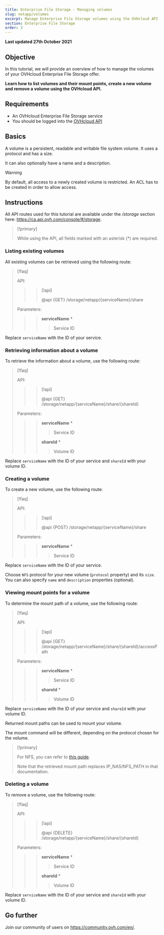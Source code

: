 ```yaml
---
title: Enterprise File Storage - Managing volumes
slug: netapp/volumes
excerpt: Manage Enterprise File Storage volumes using the OVHcloud API
section: Enterprise File Storage
order: 3
---
```


**Last updated 27th October 2021**

## Objective

In this tutorial, we will provide an overview of how to manage the volumes of your OVHcloud Enterprise File Storage offer.

**Learn how to list volumes and their mount points, create a new volume and remove a volume using the OVHcloud API.**

## Requirements

- An OVHcloud Enterprise File Storage service
- You should be logged into the [OVHcloud API](https://ca.api.ovh.com)

## Basics

A volume is a persistent, readable and writable file system volume. It uses a protocol and has a size.

It can also optionally have a name and a description.

> [!warning]
>
> By default, all access to a newly created volume is restricted. An ACL has to be created in order to allow access.
>

## Instructions

All API routes used for this tutorial are available under the */storage* section here: <https://ca.api.ovh.com/console/#/storage>.

> [!primary]
>
> While using the API, all fields marked with an asterisk (\*) are required.
>

### Listing existing volumes

All existing volumes can be retrieved using the following route:

> [!faq]
>
> API:
>
>> > [!api]
>> >
>> > @api {GET} /storage/netapp/{serviceName}/share
>> >
>>
>
> Parameters:
>
>> > **serviceName** *
>> >
>> >> Service ID
>> >
>

Replace `serviceName` with the ID of your service.

### Retrieving information about a volume

To retrieve the information about a volume, use the following route:

> [!faq]
>
> API:
>
>> > [!api]
>> >
>> > @api {GET} /storage/netapp/{serviceName}/share/{shareId}
>> >
>>
>
> Parameters:
>
>> > **serviceName** *
>> >
>> >> Service ID
>> >
>> > **shareId** *
>> >
>> >> Volume ID
>

Replace `serviceName` with the ID of your service and `shareId` with your volume ID.

### Creating a volume

To create a new volume, use the following route:

> [!faq]
>
> API:
>
>> > [!api]
>> >
>> > @api {POST} /storage/netapp/{serviceName}/share
>> >
>>
>
> Parameters:
>
>> > **serviceName** *
>> >
>> >> Service ID
>> >
>

Replace `serviceName` with the ID of your service.

Choose `NFS` protocol for your new volume (`protocol` property) and its `size`.
You can also specify `name` and `description` properties (optional).

### Viewing mount points for a volume

To determine the mount path of a volume, use the following route:

> [!faq]
>
> API:
>
>> > [!api]
>> >
>> > @api {GET} /storage/netapp/{serviceName}/share/{shareId}/accessPath
>> >
>>
>
> Parameters:
>
>> > **serviceName** *
>> >
>> >> Service ID
>> >
>> > **shareId** *
>> >
>> >> Volume ID
>

Replace `serviceName` with the ID of your service and `shareId` with your volume ID.

Returned mount paths can be used to mount your volume.

The mount command will be different, depending on the protocol chosen for the volume.

> [!primary]
>
> For NFS, you can refer to [this guide](https://docs.ovh.com/ca/en/storage/nas-nfs/).
>
> Note that the retrieved mount path replaces IP_NAS/NFS_PATH in that documentation.
>

### Deleting a volume

To remove a volume, use the following route:

> [!faq]
>
> API:
>
>> > [!api]
>> >
>> > @api {DELETE} /storage/netapp/{serviceName}/share/{shareId}
>> >
>>
>
> Parameters:
>
>> > **serviceName** *
>> >
>> >> Service ID
>> >
>> > **shareId** *
>> >
>> >> Volume ID
>

Replace `serviceName` with the ID of your service and `shareId` with your volume ID.

## Go further

Join our community of users on <https://community.ovh.com/en/>.
